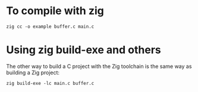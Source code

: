 # To compile with zig

```
zig cc -o example buffer.c main.c
```

# Using zig build-exe and others

The other way to build a C project with the Zig toolchain is the same way as building a Zig project:

```
zig build-exe -lc main.c buffer.c
```
